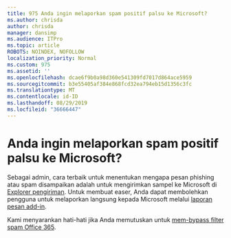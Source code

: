 ```yaml
---
title: 975 Anda ingin melaporkan spam positif palsu ke Microsoft?
ms.author: chrisda
author: chrisda
manager: dansimp
ms.audience: ITPro
ms.topic: article
ROBOTS: NOINDEX, NOFOLLOW
localization_priority: Normal
ms.custom: 975
ms.assetid: ''
ms.openlocfilehash: dcae6f9b0a98d360e541309fd7017d864ace5959
ms.sourcegitcommit: b3e55405af384e868fcd32ea794eb15d1356c3fc
ms.translationtype: MT
ms.contentlocale: id-ID
ms.lasthandoff: 08/29/2019
ms.locfileid: "36666447"
---
```

# <a name="would-you-like-to-report-a-spam-false-positive-to-microsoft"></a>Anda ingin melaporkan spam positif palsu ke Microsoft?

Sebagai admin, cara terbaik untuk menentukan mengapa pesan phishing atau spam disampaikan adalah untuk mengirimkan sampel ke Microsoft di [Explorer pengiriman](https://protection.office.com/reportsubmission). Untuk membuat easer, Anda dapat membolehkan pengguna untuk melaporkan langsung kepada Microsoft melalui [laporan pesan add-in](https://appsource.microsoft.com/product/office/WA104381180?src=office&tab=Overview).

Kami menyarankan hati-hati jika Anda memutuskan untuk [mem-bypass filter spam Office 365](https://docs.microsoft.com/exchange/troubleshoot/antispam/cautions-against-bypassing-spam-filters).
